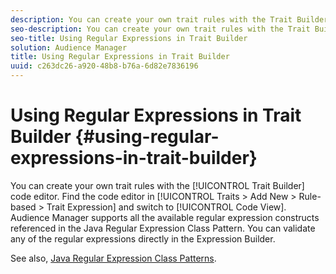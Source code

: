 ```yaml
---
description: You can create your own trait rules with the Trait Builder code editor. Find the code editor in Traits > Add New > Rule-based > Trait Expression and switch to Code View. Audience Manager supports all the available regular expression constructs referenced in the Java Regular Expression Class Pattern. You can validate any of the regular expressions directly in the Expression Builder.
seo-description: You can create your own trait rules with the Trait Builder code editor. Find the code editor in Traits > Add New > Rule-based > Trait Expression and switch to Code View. Audience Manager supports all the available regular expression constructs referenced in the Java Regular Expression Class Pattern. You can validate any of the regular expressions directly in the Expression Builder.
seo-title: Using Regular Expressions in Trait Builder
solution: Audience Manager
title: Using Regular Expressions in Trait Builder
uuid: c263dc26-a920-48b8-b76a-6d82e7836196
---
```


# Using Regular Expressions in Trait Builder {#using-regular-expressions-in-trait-builder}

You can create your own trait rules with the [!UICONTROL Trait Builder] code editor. Find the code editor in [!UICONTROL Traits > Add New > Rule-based > Trait Expression] and switch to [!UICONTROL Code View]. Audience Manager supports all the available regular expression constructs referenced in the Java Regular Expression Class Pattern. You can validate any of the regular expressions directly in the Expression Builder.

See also, [Java Regular Expression Class Patterns](https://docs.oracle.com/javase/7/docs/api/java/util/regex/Pattern.html).